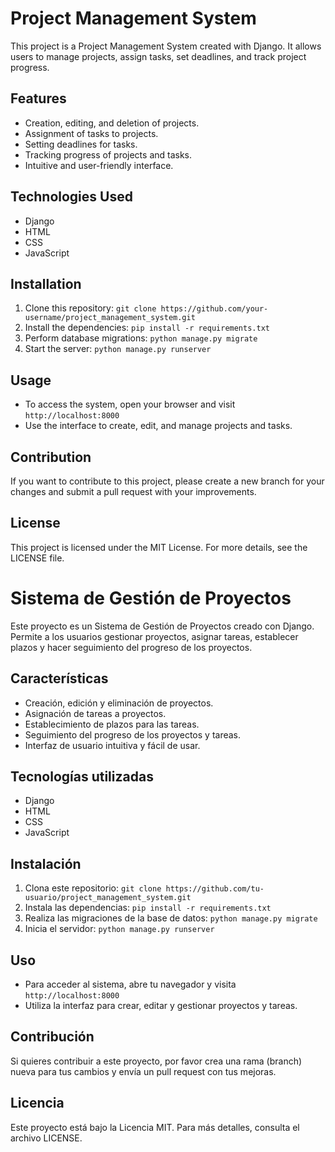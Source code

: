 # Project Management System

This project is a Project Management System created with Django. It allows users to manage projects, assign tasks, set deadlines, and track project progress.

## Features
- Creation, editing, and deletion of projects.
- Assignment of tasks to projects.
- Setting deadlines for tasks.
- Tracking progress of projects and tasks.
- Intuitive and user-friendly interface.

## Technologies Used
- Django
- HTML
- CSS
- JavaScript

## Installation
1. Clone this repository: `git clone https://github.com/your-username/project_management_system.git`
2. Install the dependencies: `pip install -r requirements.txt`
3. Perform database migrations: `python manage.py migrate`
4. Start the server: `python manage.py runserver`

## Usage
- To access the system, open your browser and visit `http://localhost:8000`
- Use the interface to create, edit, and manage projects and tasks.

## Contribution
If you want to contribute to this project, please create a new branch for your changes and submit a pull request with your improvements.

## License
This project is licensed under the MIT License. For more details, see the LICENSE file.

# Sistema de Gestión de Proyectos

Este proyecto es un Sistema de Gestión de Proyectos creado con Django. Permite a los usuarios gestionar proyectos, asignar tareas, establecer plazos y hacer seguimiento del progreso de los proyectos.

## Características
- Creación, edición y eliminación de proyectos.
- Asignación de tareas a proyectos.
- Establecimiento de plazos para las tareas.
- Seguimiento del progreso de los proyectos y tareas.
- Interfaz de usuario intuitiva y fácil de usar.

## Tecnologías utilizadas
- Django
- HTML
- CSS
- JavaScript

## Instalación
1. Clona este repositorio: `git clone https://github.com/tu-usuario/project_management_system.git`
2. Instala las dependencias: `pip install -r requirements.txt`
3. Realiza las migraciones de la base de datos: `python manage.py migrate`
4. Inicia el servidor: `python manage.py runserver`

## Uso
- Para acceder al sistema, abre tu navegador y visita `http://localhost:8000`
- Utiliza la interfaz para crear, editar y gestionar proyectos y tareas.

## Contribución
Si quieres contribuir a este proyecto, por favor crea una rama (branch) nueva para tus cambios y envía un pull request con tus mejoras.

## Licencia
Este proyecto está bajo la Licencia MIT. Para más detalles, consulta el archivo LICENSE.

